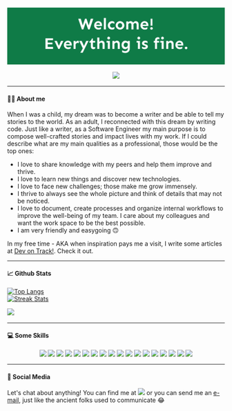 ![header](/img/header.jpg?raw=true "The Good Place Welcome")
<p align="center">
<img src="https://media.giphy.com/media/dbtDDSvWErdf2/giphy.gif">
</p>

___
#### ✍🏽 About me

When I was a child, my dream was to become a writer and be able to tell my stories to the world. As an adult, I reconnected with this dream by writing code.
Just like a writer, as a Software Engineer my main purpose is to compose well-crafted stories and impact lives with my work.
If I could describe what are my main qualities as a professional, those would be the top ones:
- I love to share knowledge with my peers and help them improve and thrive. 
- I love to learn new things and discover new technologies.
- I love to face new challenges; those make me grow immensely.
- I thrive to always see the whole picture and think of details that may not be noticed.
- I love to document, create processes and organize internal workflows to improve the well-being of my team. I care about my colleagues and want the work space to be the best possible.
- I am very friendly and easygoing 🙃

In my free time - AKA when inspiration pays me a visit, I write some articles at [Dev on Track!](blog.devontrack.com). Check it out.

___
#### :chart_with_upwards_trend: Github Stats
[![Top Langs](https://github-readme-stats.vercel.app/api/top-langs/?username=GracieleDamasceno&layout=compact&theme=gotham&langs_count=6)](https://github.com/GracieleDamasceno?tab=repositories)
<br>
[![Streak Stats](https://github-readme-streak-stats.herokuapp.com/?user=GracieleDamasceno&theme=gotham)](https://github.com/GracieleDamasceno?tab=repositories)
<br>

![](https://komarev.com/ghpvc/?username=GracieleDamasceno&color=blueviolet&label=PROFILE+VIEWS)
___

#### :computer: Some Skills
<p align="center">
<img src="https://img.shields.io/badge/java-%23ED8B00.svg?&style=for-the-badge&logo=java&logoColor=white"/>
<img src="https://img.shields.io/badge/spring%20-%236DB33F.svg?&style=for-the-badge&logo=spring&logoColor=white"/>
<img src="https://img.shields.io/badge/Python-14354C?style=for-the-badge&logo=python&logoColor=white"/>
<img src="https://img.shields.io/badge/Node.js-43853D?style=for-the-badge&logo=node.js&logoColor=white"/>  
<img src="https://img.shields.io/badge/html5%20-%23E34F26.svg?&style=for-the-badge&logo=html5&logoColor=white"/>
<img src="https://img.shields.io/badge/css3%20-%231572B6.svg?&style=for-the-badge&logo=css3&logoColor=white"/>
<img src="https://img.shields.io/badge/javascript%20-%23323330.svg?&style=for-the-badge&logo=javascript&logoColor=%23F7DF1E"/>
<img src="https://img.shields.io/badge/bootstrap%20-%23563D7C.svg?&style=for-the-badge&logo=bootstrap&logoColor=white"/>
<img src="https://img.shields.io/badge/shell_script%20-%23121011.svg?&style=for-the-badge&logo=gnu-bash&logoColor=white"/>
<img src="https://img.shields.io/badge/docker%20-%230db7ed.svg?&style=for-the-badge&logo=docker&logoColor=white"/>
<img src="https://img.shields.io/badge/mysql-%2300f.svg?&style=for-the-badge&logo=mysql&logoColor=white"/>
<img src ="https://img.shields.io/badge/postgres-%23316192.svg?&style=for-the-badge&logo=postgresql&logoColor=white"/>
<img src ="https://img.shields.io/badge/MongoDB-%234ea94b.svg?&style=for-the-badge&logo=mongodb&logoColor=white"/>
<img src ="https://img.shields.io/badge/sqlite-%2307405e.svg?&style=for-the-badge&logo=sqlite&logoColor=white"/>
<img src="https://img.shields.io/badge/AWS%20-%23FF9900.svg?&style=for-the-badge&logo=amazon-aws&logoColor=white"/> 
<img src="https://img.shields.io/badge/firebase%20-%23039BE5.svg?&style=for-the-badge&logo=firebase"/>
<img src="https://img.shields.io/badge/github%20-%23121011.svg?&style=for-the-badge&logo=github&logoColor=white"/>
<img src="https://img.shields.io/badge/bitbucket%20-%230047B3.svg?&style=for-the-badge&logo=bitbucket&logoColor=white"/>
</p>


___
#### :handshake: Social Media
Let's chat about anything! You can find me at <a href="https://www.linkedin.com/in/graciele-damasceno/" alt="Linkedin"><img src="https://img.shields.io/badge/linkedin%20-%230077B5.svg?&style=for-the-badge&logo=linkedin&logoColor=white"/></a> or you can send me an <a href="mailto:gracsdam@gmail.com">e-mail</a>, just like the ancient folks used to communicate 😂
